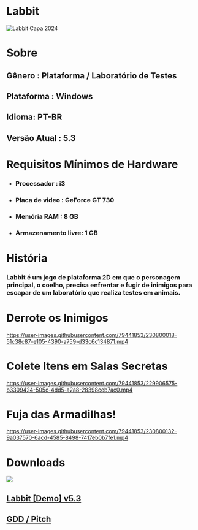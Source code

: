 <h1>Labbit</h1>

![Labbit Capa 2024](https://github.com/YorhanSD/Labbit/assets/79441853/77a832e3-3537-4724-bb2b-ef3abc7da5fe)

# Sobre

<h2>Gênero : Plataforma / Laboratório de Testes</h2>
<h2>Plataforma : Windows</h2>
<h2>Idioma: PT-BR</h2>
<h2>Versão Atual : 5.3</h2>
  
# Requisitos Mínimos de Hardware
  
<ul>
  <li><h3>Processador : i3</h3></li>
  <li><h3>Placa de video : GeForce GT 730</h3></li>
  <li><h3>Memória RAM : 8 GB</h3></li>
  <li><h3>Armazenamento livre: 1 GB</h3></li>
</ul>

# História

<h3>Labbit é um jogo de plataforma 2D em que o personagem principal, o coelho, precisa enfrentar e fugir de inimigos para escapar de um laboratório que realiza testes em animais. 
</h3>

# Derrote os Inimigos

https://user-images.githubusercontent.com/79441853/230800018-51c38c87-e105-4390-a759-d33c6c134871.mp4

# Colete Itens em Salas Secretas

https://user-images.githubusercontent.com/79441853/229906575-b3309424-505c-4dd5-a2a8-28398ceb7ac0.mp4

# Fuja das Armadilhas!

https://user-images.githubusercontent.com/79441853/230800132-9a037570-6acd-4585-8498-7417eb0b7fe1.mp4

# Downloads

![](https://img.shields.io/badge/Windows-0078D6?style=for-the-badge&logo=windows&logoColor=white)

<h2><a href="https://drive.google.com/file/d/1kmIHowydVQd2ZZ1e5wygcl5U9LAhqLx1/view?usp=drive_link">Labbit [Demo] v5.3</a></h2>
<h2><a href="https://drive.google.com/drive/folders/1HXY1FwJ2XI6jajAKLoDzrkKPUSwTB23G?usp=drive_link">GDD / Pitch</a></h2>




